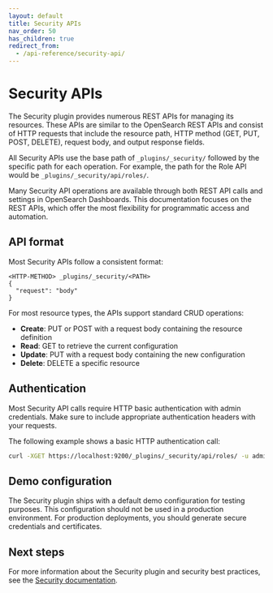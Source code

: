 ```yaml
---
layout: default
title: Security APIs
nav_order: 50
has_children: true
redirect_from:
  - /api-reference/security-api/
---
```


# Security APIs

The Security plugin provides numerous REST APIs for managing its resources. These APIs are similar to the OpenSearch REST APIs and consist of HTTP requests that include the resource path, HTTP method (GET, PUT, POST, DELETE), request body, and output response fields. 

All Security APIs use the base path of `_plugins/_security/` followed by the specific path for each operation. For example, the path for the Role API would be `_plugins/_security/api/roles/`.

Many Security API operations are available through both REST API calls and settings in OpenSearch Dashboards. This documentation focuses on the REST APIs, which offer the most flexibility for programmatic access and automation.

## API format

Most Security APIs follow a consistent format:

```
<HTTP-METHOD> _plugins/_security/<PATH>
{
  "request": "body"
}
```

For most resource types, the APIs support standard CRUD operations:

- **Create**: PUT or POST with a request body containing the resource definition
- **Read**: GET to retrieve the current configuration 
- **Update**: PUT with a request body containing the new configuration
- **Delete**: DELETE a specific resource


## Authentication

Most Security API calls require HTTP basic authentication with admin credentials. Make sure to include appropriate authentication headers with your requests.

The following example shows a basic HTTP authentication call:

```bash
curl -XGET https://localhost:9200/_plugins/_security/api/roles/ -u admin:admin -k
```

## Demo configuration

The Security plugin ships with a default demo configuration for testing purposes. This configuration should not be used in a production environment. For production deployments, you should generate secure credentials and certificates.

## Next steps

For more information about the Security plugin and security best practices, see the [Security documentation]({{site.url}}{{site.baseurl}}/security/).